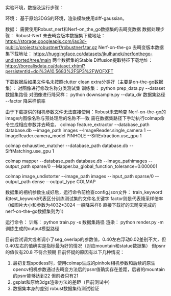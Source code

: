 实验环境，数据及运行步骤：

环境：
基于原始3DGS的环境，渲染模块使用diff-gaussian。

数据：
需要使用Robust_nerf和Nerf-on_the_go数据集的去畸变数据
数据处理步骤：
Robust-Nerf 未去畸变版本数据集下载地址：
https://storage.googleapis.com/jax3d-public/projects/robustnerf/robustnerf.tar.gz
Nerf-on-the-go 去畸变版本数据集下载地址：
https://huggingface.co/datasets/jkulhanek/nerfonthego-undistorted/tree/main
两个数据集的Stable Diffusion提取特征下载地址：
https://borealisdata.ca/dataset.xhtml?persistentId=doi%3A10.5683%2FSP3%2FWOFXFT

下载数据后如果文件名未按照clutter clean extra分类好（主要是on-the-go数据集）：
对图像进行修改名称分类测试集 训练集：
python prep_data.py --dataset 数据集路径
对图像进行降采样：
python downsample.py --data_dir 数据集路径 --factor 降采样倍率

由于下载提供的相机参数文件无法直接使用：Robust未去畸变 Nerf-on-the-go的image内图像名称与预处理后的名称不一致
需在数据集路径下手动执行colmap命令生成相应参数并去畸变。
colmap feature_extractor --database_path database.db --image_path images --ImageReader.single_camera 1 --ImageReader.camera_model PINHOLE --SiftExtraction.use_gpu 1

colmap exhaustive_matcher --database_path database.db --SiftMatching.use_gpu 1

colmap mapper --database_path database.db --image_pathimages  --output_path sparse/0 --Mapper.ba_global_function_tolerance=0.000001

colmap image_undistorter --image_path images --input_path sparse/0 --output_path dense --output_type COLMAP

数据集的相机参数生成好后，运行命令前检查config.json文件：
train_keyword 和test_keyword代表区分训练测试集的文件名关键字
factor则是代表降采样倍率（如图片大小和参数为4032*3024 一般降采样8 直接下载好的去畸变完成的nerf-on-the-go数据集则为1）

运行命令：
训练：
python train.py -s 数据集路径
渲染：
python render.py -m 训练生成的output模型路径

目前尝试调大或者调小了seg_overlap的参数值，0.40左右浮动0.02差别不大，但0.40左右的值确实是指标最为好的情况（对应mountain和statue数据集）
但psnr的值仅有20.8 不符合预期
目前怀疑的原因有以下几种情况：
1. 最初复现spotless时，使用colmap生成的pinhole相机参数和后续的原生opencv相机参数通过去畸变方法后的psnr值确实存在差距，后者的mountain的psnr能够达到22 但前者只有21
2. gsplat和原始3dgs渲染方法的差距（目前测试中）
3. 数据集本身的差别 robust数据集待测试验证 
